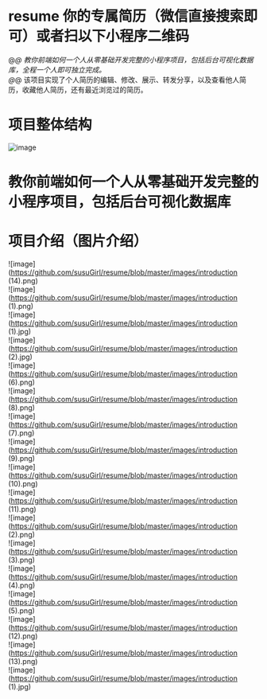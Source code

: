 # resume 你的专属简历（微信直接搜索即可）或者扫以下小程序二维码
@_@  教你前端如何一个人从零基础开发完整的小程序项目，包括后台可视化数据库，全程一个人即可独立完成。<br> 
@_@  该项目实现了个人简历的编辑、修改、展示、转发分享，以及查看他人简历，收藏他人简历，还有最近浏览过的简历。

# 项目整体结构
![image](https://github.com/susuGirl/resume/blob/master/images/projectStructure.png)
<!-- https://github.com/susuGirl/resume/blob/master/images/introduction%20(1).jpg -->
# 教你前端如何一个人从零基础开发完整的小程序项目，包括后台可视化数据库
# 项目介绍（图片介绍）
![image](https://github.com/susuGirl/resume/blob/master/images/introduction (14).png)<br> 
![image](https://github.com/susuGirl/resume/blob/master/images/introduction (1).png)<br> 
![image](https://github.com/susuGirl/resume/blob/master/images/introduction (1).jpg)<br> 
![image](https://github.com/susuGirl/resume/blob/master/images/introduction (2).jpg)<br> 
![image](https://github.com/susuGirl/resume/blob/master/images/introduction (6).png)<br> 
![image](https://github.com/susuGirl/resume/blob/master/images/introduction (8).png)<br> 
![image](https://github.com/susuGirl/resume/blob/master/images/introduction (7).png)<br> 
![image](https://github.com/susuGirl/resume/blob/master/images/introduction (9).png)<br> 
![image](https://github.com/susuGirl/resume/blob/master/images/introduction (10).png)<br> 
![image](https://github.com/susuGirl/resume/blob/master/images/introduction (11).png)<br> 
![image](https://github.com/susuGirl/resume/blob/master/images/introduction (2).png)<br> 
![image](https://github.com/susuGirl/resume/blob/master/images/introduction (3).png)<br> 
![image](https://github.com/susuGirl/resume/blob/master/images/introduction (4).png)<br> 
![image](https://github.com/susuGirl/resume/blob/master/images/introduction (5).png)<br> 
![image](https://github.com/susuGirl/resume/blob/master/images/introduction (12).png)<br> 
![image](https://github.com/susuGirl/resume/blob/master/images/introduction (13).png)<br> 
![image](https://github.com/susuGirl/resume/blob/master/images/introduction (1).jpg)<br> 
